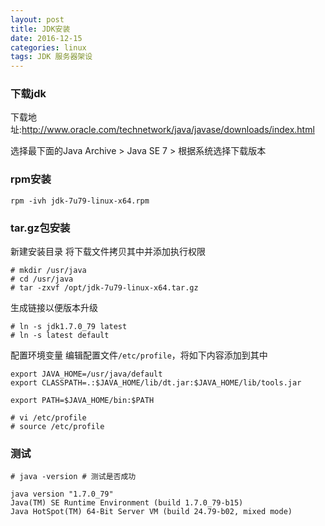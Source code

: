 ```yaml
---
layout: post
title: JDK安装
date: 2016-12-15
categories: linux
tags: JDK 服务器架设
---
```


### 下载jdk
下载地址:http://www.oracle.com/technetwork/java/javase/downloads/index.html

选择最下面的Java Archive > Java SE 7 > 根据系统选择下载版本

### rpm安装

```
rpm -ivh jdk-7u79-linux-x64.rpm
```

### tar.gz包安装
新建安装目录
将下载文件拷贝其中并添加执行权限

```
# mkdir /usr/java
# cd /usr/java
# tar -zxvf /opt/jdk-7u79-linux-x64.tar.gz
```
生成链接以便版本升级

```
# ln -s jdk1.7.0_79 latest
# ln -s latest default
```

配置环境变量
编辑配置文件`/etc/profile`，将如下内容添加到其中

```
export JAVA_HOME=/usr/java/default
export CLASSPATH=.:$JAVA_HOME/lib/dt.jar:$JAVA_HOME/lib/tools.jar

export PATH=$JAVA_HOME/bin:$PATH
```

```
# vi /etc/profile
# source /etc/profile
```

### 测试

```
# java -version # 测试是否成功

java version "1.7.0_79"
Java(TM) SE Runtime Environment (build 1.7.0_79-b15)
Java HotSpot(TM) 64-Bit Server VM (build 24.79-b02, mixed mode)
```